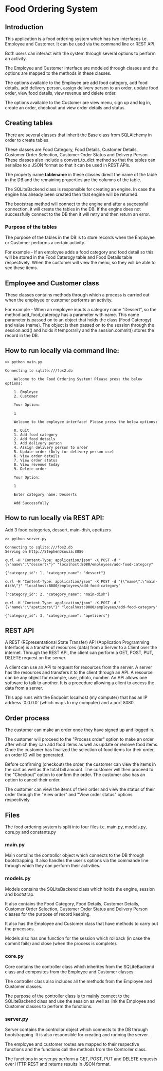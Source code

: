 # Food Ordering System

## Introduction

This application is a food ordering system which has two interfaces i.e. Employee and Customer. It can be used via the command line or REST API.

Both users can interact with the system through several options to perform an activity.

The Employee and Customer interface are modeled through classes and the options are mapped to the methods in these classes.

The options available to the Employee are add food category, add food details, add delivery person, assign delivery person to an order, update food order, view food details, view revenue and delete order.

The options available to the Customer are view menu, sign up and log in, create an order, checkout and view order details and status.

## Creating tables

There are several classes that inherit the Base class from SQLAlchemy in order to create tables. 

These classes are Food Category, Food Details, Customer Details, Customer Order Selection, Customer Order Status and Delivery Person. These classes also include a convert_to_dict method so that the tables can serialize to a JSON format so that it can be used in REST APIs.

The property name __tablename__ in these classes direct the name of the table in the DB and the remaining properties are the columns of the table.

The SQLiteBackend class is responsible for creating an engine. In case the engine has already been created then that engine will be returned. 

The bootstrap method will connect to the engine and after a successful connection, it will create the tables in the DB. If the engine does not successfully connect to the DB then it will retry and then return an error.

### Purpose of the tables

The purpose of the tables in the DB is to store records when the Employee or Customer performs a certain activity.

For example - If an employee adds a food category and food detail so this will be stored in the Food Caterogy table and Food Details table respectively. When the customer will view the menu, so they will be able to see these items.

## Employee and Customer class

These classes contains methods through which a process is carried out when the employee or customer performs an activity.

For example - When an employee inputs a category name "Dessert", so the method add_food_caterogy has a parameter with name. This name parameter is passed on to an object that holds the class (Food Caterogy) and value (name). The object is then passed on to the session through the session.add() and holds it temporarily and the session.commit() stores the record in the DB. 

## How to run locally via command line:

```
>> python main.py

Connecting to sqlite:///fos2.db
    
    Welcome to the Food Ordering System! Please press the below options:

    1. Employee
    2. Customer

    Your Option:

    1

    Welcome to the employee interface! Please press the below options:

    0. Quit
    1. Add food category
    2. Add food details
    3. Add delivery person
    4. Assign delivery person to order
    5. Update order (Only for delivery person use)
    6. View order details
    7. View order status
    8. View revenue today
    9. Delete order

    Your Option:

    1
    
    Enter category name: Desserts
    
    Add Successfully
```

## How to run locally via REST API:

Add 3 food categories, dessert, main-dish, apetizers

```
>> python server.py

Connecting to sqlite:///fos2.db
Serving on http://StephenDsouza:8080

curl -H "Content-Type: application/json" -X POST -d "{\"name\":\"dessert\"}" "localhost:8080/employees/add-food-category"

{"category_id": 1, "category_name": "dessert"}

curl -H "Content-Type: application/json" -X POST -d "{\"name\":\"main-dish\"}" "localhost:8080/employees/add-food-category"

{"category_id": 2, "category_name": "main-dish"}

curl -H "Content-Type: application/json" -X POST -d "{\"name\":\"apetizers\"}" "localhost:8080/employees/add-food-category"

{"category_id": 3, "category_name": "apetizers"}
```

## REST API

A REST (REpresentational State Transfer) API (Application Programming Interface) is a transfer of resources (data) from a Server to a Client over the internet. Through the REST API, the client can perform a GET, POST, PUT, DELETE request on the server.

A client can use an API to request for resources from the server. A server has the resources and transfers it to the client through an API. A resource can be any object for example, user, photo, number. An API allows one software to talk to another. It is a procedure allowing a client to access the data from a server. 

This app runs with the Endpoint localhost (my computer) that has an IP address '0.0.0.0' (which maps to my computer) and a port 8080.

## Order process

The customer can make an order once they have signed up and logged in. 

The customer will proceed to the "Process order" option to make an order after which they can add food items as well as update or remove food items. Once the customer has finalized the selection of food items for their order, an order ID will be generated.

Before confirming (checkout) the order, the customer can view the items in the cart as well as the total bill amount. The customer will then proceed to the "Checkout" option to confirm the order. The customer also has an option to cancel their order. 

The customer can view the items of their order and view the status of their order through the "View order" and "View order status" options respectively.

## Files

The food ordering system is split into four files i.e. main.py, models.py, core.py and constants.py

### main.py

Main contains the controllor object which connects to the DB through bootstrapping. It also handles the user's options via the commande line through which they can perform their activities.

### models.py

Models contains the SQLiteBackend class which holds the engine, session and bootstrap. 

It also contains the Food Category, Food Details, Customer Details, Customer Order Selection, Customer Order Status and Delivery Person classes for the purpose of record keeping. 

It also has the Employee and Customer class that have methods to carry out the processes.

Models also has one function for the session which rollback (in case the commit fails) and close (when the process is complete).  

### core.py

Core contains the controller class which inherites from the SQLiteBackend class and composites from the Employee and Customer classes.

The controller class also includes all the methods from the Employee and Customer classes.

The purpose of the controller class is to mainly connect to the SQLiteBackend class and use the session as well as link the Employee and Customer classes to perform the functions.

### server.py

Server contains the controllor object which connects to the DB through bootstrapping. It is also responsible for creating and running the server.

The employee and customer routes are mapped to their respective functions and the functions call the methods from the Controller class.

The functions in server.py perform a GET, POST, PUT and DELETE requests over HTTP REST and returns results in JSON format.